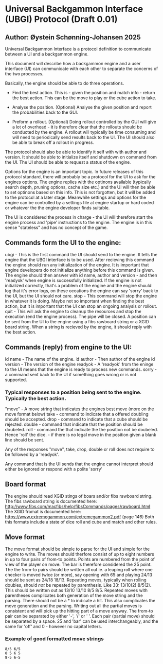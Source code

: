 # Universal Backgammon Interface (UBGI) Protocol (Draft 0.01)
## Author: Øystein Schønning-Johansen 2025
Universal Backgammon Interface is a protocol definition to communicate between a UI and a backgammon engine.

This document will describe how a backgammon engine and a user interface (UI) can communicate with each other to separate the concerns of the two processes.

Basically, the engine should be able to do three operations.

  * Find the best action.
    This is - given the position and match info - return the best action. This can be the move to play or the cube action to take.

  * Analyse the position. (Optional)
        Analyse the given position and report the probabilities back to the GUI.

  * Preform a rollout. (Optional)
        Doing rollout controlled by the GUI will give a lot of overhead - it is therefore clear that the rollouts should be conducted by the engine.
        A rollout will typically be time consuming and will need to periodically send results back to the UI. The UI should also be able to break off
        a rollout in progress.

The protocol should also be able to identify it self with with author and version. It should be able to initialize itself and shutdown on command from the UI.
The UI should be able to request a status of the engine.

Options for the engine is an important topic. In future releases of this protocol standard, there will probably be a protocol for the UI to ask
for the engines options. The engine replies with the optinons available (typically search depth, pruning options, cache size etc.) and the UI will then be
able to set optinons based on this info. This is not forgotten, but it will be added to the protocol at a later stage. Meanwhile settings and
options for the engine can be controlled by a settings file at engine startup or hard coded or whatever the the engine developer finds suitable.

The UI is considered the process in charge - the UI will therefore start the engine process and 'pipe' instructions to the engine. The engine is in this
sense "stateless" and has no concept of the game.

## Commands form the UI to the engine:

ubgi -  This is the first command the UI should send to the engine. It tells the engine that the UBGI interface is to be used. After recieving this
                command the engine should run any initialization of the engine. It is important that engine developers do not initialize anything before
                this command is given. The engine should then answer with id name, author and version - and then 'readyok' when engine is successfully
                initialized. If the engine is not initialized correctly, that's a problem of the engine and the engine should log that it's error logs,
                on these occations the engine can say 'sorry' back to the UI, but the UI should not care.
stop -  This command will stop the engine in whatever it is doing. Maybe not so important when finding the best action, but it is important that
                the UI can stop an ongoing analysis or rollout.
quit -  This will ask the engine to cleanup the resources and stop the execution (end the engine process). The pipe will be closed.
<pos>   A position can be sent from the UI to the engine using a fibs rawboard string or a XGID board string. When a string is recieved by
                the engine, it should reply with the best action.

## Commands (reply) from engine to the UI:

id name <string> - The name of the engine.
id author <string> - Then author of the engine
id version <string> - The version of the engine
readyok - A 'readyok' from the eninge to the UI means that the engine is ready to process new commands.
sorry - a command sent back to the UI if something goes wrong or is not supported.

### Typical responses to a position being sent to the engine. Typically the best action.
"move" - A move string that indicates the engines best move (more on the move format below)
take - command to indicate that a offered doubling should be accepted.
drop - command to indicate that a cube should be rejected.
double - command that indicate that the position should be doubeled.
roll - command the that indicate the the position not be doubeled. Hence 'roll' the dice.
<blank> - if there is no legal move in the position given a blank line should be sent.

Any of the responses "move", take, drop, double or roll does not require to be followed by a 'readyok'.

Any command that is the UI sends that the engine cannot interpret should either be ignored or respond with a polite 'sorry'

## Board format
The engine should read XGID stings of boars and/or fibs rawboard string.
The fibs rawboard string is documented here:
http://www.fibs.com/macfibs/help/fibsCommands/pages/rawboard.html
The XGID fromat is documented here:
https://www.extremegammon.com/extremegammon2.pdf (page 146)
Both this formats include a state of dice roll and cube and match and other rules.

## Move format
The move format should be simple to parse for the UI and simple for the engine to write. The moves should therfore consist of up to
eight numbers in up to four pairs of from-to points. Points are numbered from the point of view of the player on move. The bar is
therefore considered the 25 point. The the from-to pairs should be written all out ie. a leaping roll where one checker is moved
twice (or more), say opening with 65 and playing 24/13 should be sent as 24/18 18/13. Repeating moves, typically when rolling
doubles, should *not* be repeated by parenthesis. Like 33: 13/10(2) 8/5(2). This should be written out as 13/10 13/10 8/5 8/5.
Repeated moves with parentheses complicates both generation of the move string and the parsing. There should not be a * to
indicate a hit. This also complicates the move generation and the parsing. Writing out all the partial moves is consistent
and will pick up the hitting part of a move anyway. The from-to pair can be separated by either '-', '/' or ' '. Each pair
(partial move) should be separated by a space. 25 and 'bar' can be used interchangeably, and the same for 'off' and 0 - however
no capital letters.

### Example of good formatted move strings
    8/5 6/5
    8 5 6 5
    8-5 6-5
